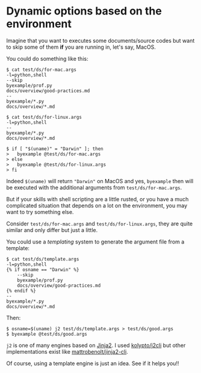 <!--
Check that we have byexample installed first
$ hash byexample                                    # byexample: +fail-fast
$ hash j2                                           # byexample: +fail-fast

$ alias byexample=byexample\ --pretty\ none\ --dry

-->
# Dynamic options based on the environment

Imagine that you want to executes some documents/source codes but
want to skip some of them **if** you are running in, let's say, MacOS.

You could do something like this:

```shell
$ cat test/ds/for-mac.args
-l=python,shell
--skip
byexample/prof.py
docs/overview/good-practices.md
--
byexample/*.py
docs/overview/*.md

$ cat test/ds/for-linux.args
-l=python,shell
--
byexample/*.py
docs/overview/*.md

$ if [ "$(uname)" = "Darwin" ]; then
>   byexample @test/ds/for-mac.args
> else
>   byexample @test/ds/for-linux.args
> fi
```

Indeed `$(uname)` will return `"Darwin"` on MacOS and yes, `byexample`
then will be executed with the additional arguments from
`test/ds/for-mac.args`.

But if your skills with shell scripting are a little rusted, or you have
a much complicated situation that depends on a lot on the environment,
you may want to try something else.

Consider `test/ds/for-mac.args` and `test/ds/for-linux.args`, they are quite
similar and only differ but just a little.

You could use a *templating* system to generate the argument file from a
template:

```shell
$ cat test/ds/template.args
-l=python,shell
{% if osname == "Darwin" %}
    --skip
    byexample/prof.py
    docs/overview/good-practices.md
{% endif %}
--
byexample/*.py
docs/overview/*.md
```

Then:

```shell
$ osname=$(uname) j2 test/ds/template.args > test/ds/good.args
$ byexample @test/ds/good.args
```

`j2` is one of many engines based on
[Jinja2](https://jinja.palletsprojects.com/en/3.1.x/).
I used [kolypto/j2cli](https://github.com/kolypto/j2cli)
 but other implementations exist like
[mattrobenolt/jinja2-cli](https://github.com/mattrobenolt/jinja2-cli).

Of course, using a template engine is just an idea. See if it helps
you!!

<!--
$ rm -f test/ds/good.args       # byexample: +pass -skip
-->

